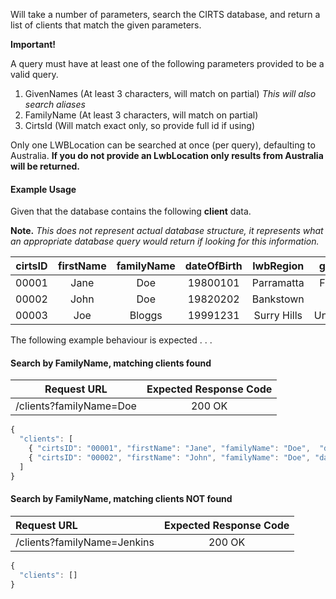 Will take a number of parameters, search the CIRTS database, and
return a list of clients that match the given parameters.

**Important!**

A query must have at least one of the following parameters provided to be a valid query.
1. GivenNames (At least 3 characters, will match on partial) _This will also search aliases_
2. FamilyName (At least 3 characters, will match on partial)
3. CirtsId (Will match exact only, so provide full id if using)

Only one LWBLocation can be searched at once (per query), defaulting to Australia. **If you do not provide an LwbLocation only results from Australia will be returned.**

#### Example Usage ####

Given that the database contains the following **client** data.

**Note.** _This does not represent actual database structure, it represents
what an appropriate database query would return if looking for this information._

| cirtsID | firstName | familyName | dateOfBirth | lwbRegion | gender |
|:---:|:---:|:---:|:---:|:---:|:---:|
| 00001 | Jane | Doe | 19800101 | Parramatta |Female|
| 00002 | John | Doe | 19820202 | Bankstown |Male|
| 00003 | Joe | Bloggs | 19991231 | Surry Hills |Unknown|

The following example behaviour is expected . . .

#### Search by FamilyName, matching clients found ####

| Request URL | Expected Response Code |
|:---:|:---:|
| /clients?familyName=Doe | 200 OK |

```javascript
{
  "clients": [
    { "cirtsID": "00001", "firstName": "Jane", "familyName": "Doe",  "dateOfBirth": "1980-01-01T00:00:00.000Z", "lwbRegion": "Parramatta" },
    { "cirtsID": "00002", "firstName": "John", "familyName": "Doe", "dateOfBirth": "1982-02-02T00:00:00.000Z", "lwbRegion": "Bankstown" }
  ]
}
```

#### Search by FamilyName, matching clients NOT found ####

| Request URL | Expected Response Code |
|:------|:---:|
| /clients?familyName=Jenkins | 200 OK |

```javascript
{
  "clients": []
}
```